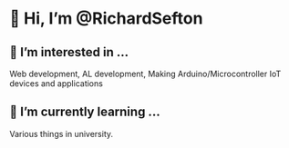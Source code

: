 # 👋 Hi, I’m @RichardSefton

## 👀 I’m interested in ...
Web development, AL development, Making Arduino/Microcontroller IoT devices and applications 

## 🌱 I’m currently learning ...
Various things in university. 
